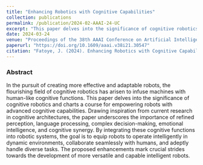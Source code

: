 ```yaml
---
title: "Enhancing Robotics with Cognitive Capabilities"
collection: publications
permalink: /publication/2024-02-AAAI-24-UC
excerpt: "This paper delves into the significance of cognitive robotics and charts a course for empowering robots with advanced cognitive capabilities"
date: 2024-03-24
venue: "Proceedings of the 38th AAAI Conference on Artificial Intelligence"
paperurl: "https://doi.org/10.1609/aaai.v38i21.30547"
citation: "Fatoye, J. (2024). Enhancing Robotics with Cognitive Capabilities. <i> Proceedings of the AAAI Conference on Artificial Intelligence, 38(21), 23738-23739. </i>"
---
```



### Abstract 
In the pursuit of creating more effective and adaptable robots, 
the flourishing field of cognitive robotics has arisen to infuse 
machines with human-like cognitive functions. This paper 
delves into the significance of cognitive robotics and charts a 
course for empowering robots with advanced cognitive 
capabilities. Drawing inspiration from current research in 
cognitive architectures, the paper underscores the importance 
of refined perception, language processing, complex 
decision-making, emotional intelligence, and cognitive 
synergy. By integrating these cognitive functions into robotic 
systems, the goal is to equip robots to operate intelligently in 
dynamic environments, collaborate seamlessly with humans, 
and adeptly handle diverse tasks. The proposed 
enhancements mark crucial strides towards the development 
of more versatile and capable intelligent robots.
